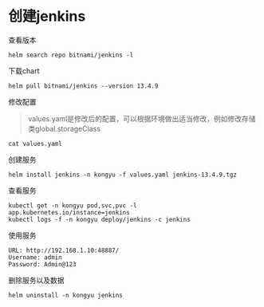 # 创建jenkins

查看版本

```
helm search repo bitnami/jenkins -l
```

下载chart

```
helm pull bitnami/jenkins --version 13.4.9
```

修改配置

> values.yaml是修改后的配置，可以根据环境做出适当修改，例如修改存储类global.storageClass

```
cat values.yaml
```

创建服务

```shell
helm install jenkins -n kongyu -f values.yaml jenkins-13.4.9.tgz
```

查看服务

```
kubectl get -n kongyu pod,svc,pvc -l app.kubernetes.io/instance=jenkins
kubectl logs -f -n kongyu deploy/jenkins -c jenkins
```

使用服务

```
URL: http://192.168.1.10:48887/
Username: admin
Password: Admin@123
```

删除服务以及数据

```
helm uninstall -n kongyu jenkins
```


